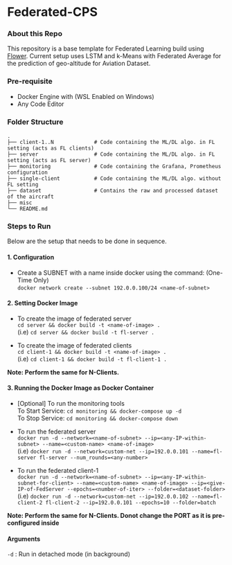# Federated-CPS
### About this Repo
This repository is a base template for Federated Learning build using [Flower](https://flower.dev/). Current setup uses LSTM and k-Means with Federated Average for the prediction of geo-altitude for Aviation Dataset.


### Pre-requisite
- Docker Engine with (WSL Enabled on Windows)
- Any Code Editor

### Folder Structure
    .
    ├── client-1..N             # Code containing the ML/DL algo. in FL setting (acts as FL clients)
    ├── server                  # Code containing the ML/DL algo. in FL setting (acts as FL server)
    ├── monitoring              # Code containing the Grafana, Prometheus configuration
    ├── single-client           # Code containing the ML/DL algo. without FL setting
    ├── dataset                 # Contains the raw and processed dataset of the aircraft
    ├── misc                    
    └── README.md

### Steps to Run
Below are the setup that needs to be done in sequence.

#### 1. Configuration
- Create a SUBNET with a name inside docker using the command: (One-Time Only) </br>
`docker network create --subnet 192.0.0.100/24 <name-of-subnet>`

#### 2. Setting Docker Image
- To create the image of federated server </br>
`cd server && docker build -t <name-of-image> .` </br> (i.e) `cd server && docker build -t fl-server .`

- To create the image of federated clients </br>
`cd client-1 && docker build -t <name-of-image> .` </br> (i.e) `cd client-1 && docker build -t fl-client-1 .`

**Note: Perform the same for N-Clients.**

#### 3. Running the Docker Image as Docker Container

- [Optional] To run the monitoring tools </br>
To Start Service: `cd monitoring && docker-compose up -d` </br>
To Stop Service: `cd monitoring && docker-compose down`

- To run the federated server </br>
`docker run -d --network=<name-of-subnet> --ip=<any-IP-within-subnet> --name=<custom-name> <name-of-image>` </br>
(i.e) `docker run -d --network=custom-net --ip=192.0.0.101 --name=fl-server fl-server --num_rounds=<any-number>`

- To run the federated client-1 </br>
`docker run -d --network=<name-of-subnet> --ip=<any-IP-within-subnet-for-client> --name=<custom-name> <name-of-image> --ip=<give-IP-of-FedServer --epochs=<number-of-iter> --folder=<dataset-folder>` </br>
(i.e) `docker run -d --network=custom-net --ip=192.0.0.102 --name=fl-client-2 fl-client-2 --ip=192.0.0.101 --epochs=10 --folder=batch`

**Note: Perform the same for N-Clients. Donot change the PORT as it is pre-configured inside**

#### Arguments 
`-d` : Run in detached mode (in background)